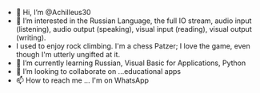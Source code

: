 - 👋 Hi, I’m @Achilleus30
- 👀 I’m interested in the Russian Language, the full IO stream, audio input (listening), audio output (speaking), visual input (reading), visual output (writing).
- I used to enjoy rock climbing. I'm a chess Patzer; I love the game, even though I'm utterly ungifted at it.
- 🌱 I’m currently learning Russian, Visual Basic for Applications, Python
- 💞️ I’m looking to collaborate on ...educational apps
- 📫 How to reach me ... I'm on WhatsApp

<!---
Achilleus30/Achilleus30 is a ✨ special ✨ repository because its `README.md` (this file) appears on your GitHub profile.
You can click the Preview link to take a look at your changes.
--->
